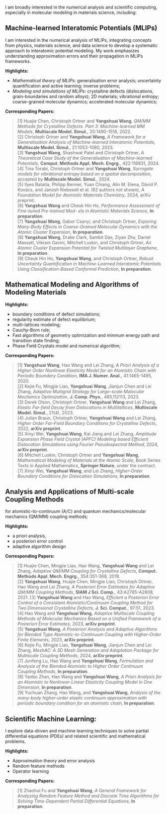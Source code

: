 I am broadly interested in the numerical analysis and scientific computing, especially in molecular modeling in materials science, including:

## Machine-learned Interatomic Potentials (MLIPs)
I am interested in the numerical analysis of MLIPs, integrating concepts from physics, materials science, and data science to develop a systematic approach to interatomic potential modeling. My work emphasizes understanding approximation errors and their propagation in MLIPs frameworks.

**Highlights:**
- *Mathematical theory of MLIPs*: generalisation error analysis;
uncertainty quantification and active learning; inverse problems;
- *Modeling and simulations of MLIPs*: crystalline defects
(dislocations, grain-boundaries and random alloys); 2D materials; vibrational entropy; coarse-grained
molecular dynamics; accelerated molecular dynamics;

**Corresponding Papers:**  
>
> [1] Huajie Chen, Christoph Ortner and **Yangshuai Wang**, *QM/MM Methods for Crystalline Defects. Part 3: Machine-learned MM Models*, **Multiscale Model. Simul.**, 20:1490-1518, 2022.   
[2] Christoph Ortner and **Yangshuai Wang**, *A Framework for a Generalisation Analysis of Machine-learned Interatomic Potentials*, **Multiscale Model. Simul.**, 21:1053-1080, 2023.  
[3] **Yangshuai Wang**, Shashwat Patel and Christoph Ortner, *A Theoretical Case Study of the Generalisation of Machine-learned Potentials*, **Comput. Methods Appl. Mech. Engrg.**, 422:116831, 2024.  
[4] Tina Torabi, Christoph Ortner and **Yangshuai Wang**, *Surrogate models for vibrational entropy based on a spatial decomposition*, accepted by **Multiscale Model. Simul.**, 2024.   
[5] Ilyes Batatia, Philipp Benner, Yuan Chiang, Alin M. Elena, Dávid P. Kovács, and Janosh Riebesell et al. (62 authors not shown), *A Foundation Model for Atomistic Materials Chemistry*, 2024, arXiv preprint.   
[6] **Yangshuai Wang** and Cheuk Hin Ho, *Performance Assessment of Fine-tuned Pre-trained Mod-
els in Atomistic Materials Science*, **In preparation**.  
[7] **Yangshuai Wang**, Gabor Csanyi, and Christoph Ortner, *Exporing Many-Body Effects in Coarse-Grained Molecular Dynamics with the Atomic Cluster Expansion*, **In preparation**.  
[8] **Yangshuai Wang**, Drake Clark, Sambit Das, Ziyan Zhu, Daniel Massatt, Vikram Gavini, Mitchell Luskin, and Christoph Ortner, *An Atomic Cluster Expansion Potential for Twisted Multilayer Graphene*, **In preparation**.   
[9] Cheuk Hin Ho, **Yangshuai Wang**, and Christoph Ortner, *Robust Uncertainty Quantification in Machine-Learned Interatomic Potentials Using Classification-Based Conformal Prediction*, **In preparation**.




## Mathematical Modeling and Algorithms of Modeling Materials

**Highlights:**
- boundary conditions of defect simulations;
- regularity estimate of defect equilibrium; 
- multi-lattices modeling; 
- Cauchy-Born rule;
- Fast algorithms of geometry optimization and minmum energy path and transition state finding;
- Phase Field Crystals model and numerical algorithm;

**Corresponding Papers:**  
>
> [1] **Yangshuai Wang**, Hao Wang and Lei Zhang, *A Priori Analysis of a Higher Order Nonlinear Elasticity Model for an Atomistic Chain with Periodic Boundary Condition*, **IMA J. Numer. Anal.**, 41:1465-1495, 2020.    
[2] Kejie Fu, Mingjie Liao, **Yangshuai Wang**, Jianjun Chen and Lei Zhang, *Adaptive Multigrid Strategy for Large-scale Molecular Mechanics Optimization*, **J. Comp. Phys.**, 485,112113, 2023.  
[3] Derek Olson, Christoph Ortner, **Yangshuai Wang** and Lei Zhang, *Elastic Far-field Decay from Dislocations in Multilattices*, **Multiscale Model. Simul.**, 21(4), 2023.   
[4] Julian Braun, Christoph Ortner, **Yangshuai Wang** and Lei Zhang, *Higher Order Far-Field Boundary Conditions for Crystalline Defects*, 2022, **arXiv preprint**.       
[5] Xinyi Wei, **Yangshuai Wang**, Kai Jiang and Lei Zhang, *Amplitude Expansion Phase Field Crystal (APFC) Modeling based Efficient Dislocation Simulations using Fourier Pseudospectral Method*, 2024, **arXiv preprint**.   
[6] Mitchell Luskin, Christoph Ortner and **Yangshuai Wang**, *Mathematical Modeling of Materials at the Atomic Scale*, Book Series Texts in Applied Mathematics, **Springer Nature**, under the contract.  
[7] Xinyi Wei, **Yangshuai Wang**, and Lei Zhang, *Higher-Order Boundary Conditions for Dislocation
Simulations*, **In preparation**.  


## Analysis and Applications of Multi-scale Coupling Methods

for atomistic-to-continuum (A/C) and quantum
mechanics/molecular mechanics (QM/MM) coupling methods;

**Highlights:**
- a priori analysis, 
- a posteriori error control 
- adaptive algorithm design 

**Corresponding Papers:**  
>
> [1] Huajie Chen, Mingjie Liao, Hao Wang, **Yangshuai Wang** and Lei Zhang, *Adaptive QM/MM Coupling for Crystalline Defects*, **Comput. Methods Appl. Mech. Engrg.**, 354:351-368, 2019.    
[2] **Yangshuai Wang**, Huajie Chen, Mingjie Liao, Christoph Ortner, Hao Wang and Lei Zhang, *A Posteriori Error Estimates for Adaptive QM/MM Coupling Methods*, **SIAM J Sci. Comp.**, 43:A2785-A2808, 2021. 
[3] **Yangshuai Wang** and Hao Wang, *Efficient a Posteriori Error Control of a Consistent Atomistic/Continuum Coupling Method for Two Dimensional Crystalline Defects*, **J. Sci. Comput.**, 97:51, 2023.   
[4] Hao Wang and **Yangshuai Wang**, *Adaptive Multiscale Coupling Methods of Molecular Mechanics Based on a Unified Framework of a Posteriori Error Estimates*, 2023, **arXiv preprint**.       
[5] **Yangshuai Wang**, *A Posteriori Analysis and Adaptive Algorithms for Blended Type Atomistic-to-Continuum Coupling with Higher-Order Finite Elements*, 2023, **arXiv preprint**.   
[6] Kejie Fu, Mingjie Liao, **Yangshuai Wang**, Jianjun Chen and Lei Zhang, *MeshAC: A 3D Mesh Generation and Adaptation Package for Multiscale Coupling Methods*, 2024, **arXiv preprint**.  
[7] Junfeng Lu, Hao Wang and **Yangshuai Wang**, *Formulation and Analysis of the Blended Atomistic to Higher Order Continuum Coupling Methods*, **In preparation**.   
[8] Yanbo Zhan, Hao Wang and **Yangshuai Wang**, *A Priori Analysis for an Atomistic to Nonlinear-Linear Elasticity
Coupling Model in One Dimension*, **In preparation**.  
[9] Yuchuan Zhang, Hao Wang, and **Yangshuai Wang**, *Analysis of the many-body higher-order elastic continuum
approximation with periodic boundary condition for an atomistic chain*, **In preparation**. 


## Scientific Machine Learning:
I explore data-driven and machine learning techniques to solve partial differential equations (PDEs) and related scientific and mathematical problems.

**Highlights:**
- Approximation theory and error analysis
- Random feature methods
- Operator learning

**Corresponding Papers:**  
>
> [1] Zhaohui Fu and **Yangshuai Wang**, *A General Framework for Analyzing Random Feature Method and Discrete Time Algorithms for Solving Time-Dependent Partial Differential Equations*, **In preparation**.   
